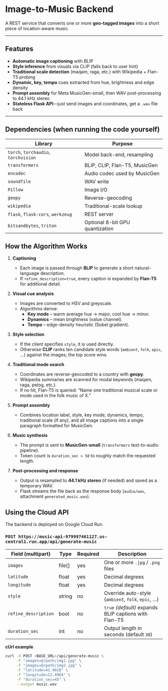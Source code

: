 # Image-to-Music Backend

A REST service that converts one or more **geo-tagged images** into a short piece of location-aware music.

---

## Features

* **Automatic image captioning** with BLIP  
* **Style inference** from visuals via CLIP (falls back to user hint)  
* **Traditional scale detection** (maqam, raga, etc.) with Wikipedia + Flan-T5 probing  
* **Dynamic, key, tempo** cues extracted from hue, brightness and edge density  
* **Prompt assembly** for Meta MusicGen-small, then WAV post-processing to 44.1 kHz stereo  
* **Stateless Flask API**—just send images and coordinates, get a `.wav` file back  

---

## Dependencies (when running the code yourself)

| Library | Purpose |
|---------|---------|
| `torch`, `torchaudio`, `torchvision` | Model back-end, resampling |
| `transformers` | BLIP, CLIP, Flan-T5, MusicGen |
| `encodec` | Audio codec used by MusicGen |
| `soundfile` | WAV write |
| `Pillow` | Image I/O |
| `geopy` | Reverse-geocoding |
| `wikipedia` | Traditional-scale lookup |
| `flask`, `flask-cors`, `werkzeug` | REST server |
| `bitsandbytes`, `triton` | Optional 8-bit GPU quantization |

## How the Algorithm Works

1. **Captioning**  
   * Each image is passed through **BLIP** to generate a short natural-language description.  
   * If `refine_description=true`, every caption is expanded by **Flan-T5** for additional detail.

2. **Visual cue analysis**  
   * Images are converted to HSV and greyscale.  
   * Algorithms derive:  
     * **Key mode** – warm average hue → major, cool hue → minor.  
     * **Dynamics** – mean brightness (value channel).  
     * **Tempo** – edge-density heuristic (Sobel gradient).

3. **Style selection**  
   * If the client specifies `style`, it is used directly.  
   * Otherwise **CLIP** ranks ten candidate style words (`ambient`, `folk`, `epic`, …) against the images; the top score wins.

4. **Traditional mode search**  
   * Coordinates are reverse-geocoded to a country with **geopy**.  
   * Wikipedia summaries are scanned for modal keywords (maqam, raga, pelog, etc.).  
   * If no hit, Flan-T5 is queried: “Name one traditional musical scale or mode used in the folk music of X.”

5. **Prompt assembly**  
   * Combines location label, style, key mode, dynamics, tempo, traditional scale (if any), and all image captions into a single paragraph formatted for MusicGen.

6. **Music synthesis**  
   * The prompt is sent to **MusicGen-small** (`transformers` text-to-audio pipeline).  
   * Token count is `duration_sec × 50` to roughly match the requested length.

7. **Post-processing and response**  
   * Output is resampled to **44.1 kHz stereo** (if needed) and saved as a temporary WAV.  
   * Flask streams the file back as the response body (`audio/wav`, attachment `generated_music.wav`).

## Using the Cloud API

The backend is deployed on Google Cloud Run.

### `POST https://music-api-979997461127.us-central1.run.app/api/generate-music`

| Field (multipart)      | Type    | Required | Description                                                     |
|------------------------|---------|----------|-----------------------------------------------------------------|
| `images`               | file[]  | yes      | One or more `.jpg` / `.png` files                               |
| `latitude`             | float   | yes      | Decimal degrees                                                 |
| `longitude`            | float   | yes      | Decimal degrees                                                 |
| `style`                | string  | no       | Override auto-style (`ambient`, `folk`, `epic`, …)              |
| `refine_description`   | bool    | no       | `true` *(default)* expands BLIP captions with Flan-T5           |
| `duration_sec`         | int     | no       | Output length in seconds (default `30`)                         |

**cUrl example**
```bash
curl -X POST <BASE_URL>/api/generate-music \
     -F "images=@/path/img1.jpg" \
     -F "images=@/path/img2.jpg" \
     -F "latitude=41.9028" \
     -F "longitude=12.4964" \
     -F "duration_sec=45" \
     --output music.wav


